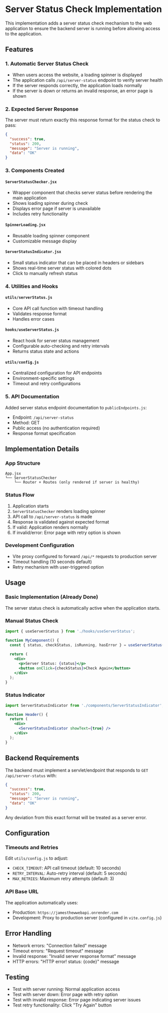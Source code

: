 # Server Status Check Implementation

This implementation adds a server status check mechanism to the web application to ensure the backend server is running before allowing access to the application.

## Features

### 1. Automatic Server Status Check
- When users access the website, a loading spinner is displayed
- The application calls `/api/server-status` endpoint to verify server health
- If the server responds correctly, the application loads normally
- If the server is down or returns an invalid response, an error page is shown

### 2. Expected Server Response
The server must return exactly this response format for the status check to pass:
```json
{
  "success": true,
  "status": 200,
  "message": "Server is running",
  "data": "OK"
}
```

### 3. Components Created

#### `ServerStatusChecker.jsx`
- Wrapper component that checks server status before rendering the main application
- Shows loading spinner during check
- Displays error page if server is unavailable
- Includes retry functionality

#### `SpinnerLoading.jsx`
- Reusable loading spinner component
- Customizable message display

#### `ServerStatusIndicator.jsx`
- Small status indicator that can be placed in headers or sidebars
- Shows real-time server status with colored dots
- Click to manually refresh status

### 4. Utilities and Hooks

#### `utils/serverStatus.js`
- Core API call function with timeout handling
- Validates response format
- Handles error cases

#### `hooks/useServerStatus.js`
- React hook for server status management
- Configurable auto-checking and retry intervals
- Returns status state and actions

#### `utils/config.js`
- Centralized configuration for API endpoints
- Environment-specific settings
- Timeout and retry configurations

### 5. API Documentation
Added server status endpoint documentation to `publicEndpoints.js`:
- Endpoint: `/api/server-status`
- Method: GET
- Public access (no authentication required)
- Response format specification

## Implementation Details

### App Structure
```
App.jsx
└── ServerStatusChecker
    └── Router + Routes (only rendered if server is healthy)
```

### Status Flow
1. Application starts
2. `ServerStatusChecker` renders loading spinner
3. API call to `/api/server-status` is made
4. Response is validated against expected format
5. If valid: Application renders normally
6. If invalid/error: Error page with retry option is shown

### Development Configuration
- Vite proxy configured to forward `/api/*` requests to production server
- Timeout handling (10 seconds default)
- Retry mechanism with user-triggered option

## Usage

### Basic Implementation (Already Done)
The server status check is automatically active when the application starts.

### Manual Status Check
```jsx
import { useServerStatus } from './hooks/useServerStatus';

function MyComponent() {
  const { status, checkStatus, isRunning, hasError } = useServerStatus();
  
  return (
    <div>
      <p>Server Status: {status}</p>
      <button onClick={checkStatus}>Check Again</button>
    </div>
  );
}
```

### Status Indicator
```jsx
import ServerStatusIndicator from './components/ServerStatusIndicator';

function Header() {
  return (
    <div>
      <ServerStatusIndicator showText={true} />
    </div>
  );
}
```

## Backend Requirements

The backend must implement a servlet/endpoint that responds to `GET /api/server-status` with:
```json
{
  "success": true,
  "status": 200,
  "message": "Server is running",
  "data": "OK"
}
```

Any deviation from this exact format will be treated as a server error.

## Configuration

### Timeouts and Retries
Edit `utils/config.js` to adjust:
- `CHECK_TIMEOUT`: API call timeout (default: 10 seconds)
- `RETRY_INTERVAL`: Auto-retry interval (default: 5 seconds)
- `MAX_RETRIES`: Maximum retry attempts (default: 3)

### API Base URL
The application automatically uses:
- Production: `https://jamesthewwebapi.onrender.com`
- Development: Proxy to production server (configured in `vite.config.js`)

## Error Handling
- Network errors: "Connection failed" message
- Timeout errors: "Request timeout" message  
- Invalid response: "Invalid server response format" message
- HTTP errors: "HTTP error! status: {code}" message

## Testing
- Test with server running: Normal application access
- Test with server down: Error page with retry option
- Test with invalid response: Error page indicating server issues
- Test retry functionality: Click "Try Again" button
